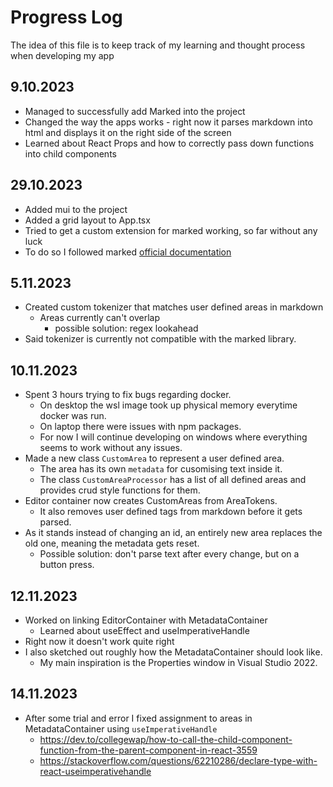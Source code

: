 # Progress Log

The idea of this file is to keep track of my learning and thought process when developing my app

## 9.10.2023

- Managed to successfully add Marked into the project
- Changed the way the apps works - right now it parses markdown into html and displays it on the right side of the screen
- Learned about React Props and how to correctly pass down functions into child components

## 29.10.2023

- Added mui to the project
- Added a grid layout to App.tsx
- Tried to get a custom extension for marked working, so far without any luck
- To do so I followed marked [official documentation](https://marked.js.org/using_pro)

## 5.11.2023

- Created custom tokenizer that matches user defined areas in markdown
  - Areas currently can't overlap
    - possible solution: regex lookahead
- Said tokenizer is currently not compatible with the marked library.

## 10.11.2023

- Spent 3 hours trying to fix bugs regarding docker.
  - On desktop the wsl image took up physical memory everytime docker was run.
  - On laptop there were issues with npm packages.
  - For now I will continue developing on windows where everything seems to work without any issues.
- Made a new class `CustomArea` to represent a user defined area.
  - The area has its own `metadata` for cusomising text inside it.
  - The class `CustomAreaProcessor` has a list of all defined areas and provides crud style functions for them.
- Editor container now creates CustomAreas from AreaTokens.
  - It also removes user defined tags from markdown before it gets parsed.
- As it stands instead of changing an id, an entirely new area replaces the old one, meaning the metadata gets reset.
  - Possible solution: don't parse text after every change, but on a button press.

## 12.11.2023

- Worked on linking EditorContainer with MetadataContainer
  - Learned about useEffect and useImperativeHandle
- Right now it doesn't work quite right
- I also sketched out roughly how the MetadataContainer should look like.
  - My main inspiration is the Properties window in Visual Studio 2022.

## 14.11.2023

- After some trial and error I fixed assignment to areas in MetadataContainer using `useImperativeHandle`
  - https://dev.to/collegewap/how-to-call-the-child-component-function-from-the-parent-component-in-react-3559
  - https://stackoverflow.com/questions/62210286/declare-type-with-react-useimperativehandle
